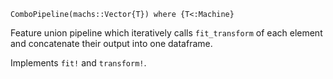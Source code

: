 ```
ComboPipeline(machs::Vector{T}) where {T<:Machine}
```

Feature union pipeline which iteratively calls  `fit_transform` of each element and concatenate their output into one dataframe.

Implements `fit!` and `transform!`.

